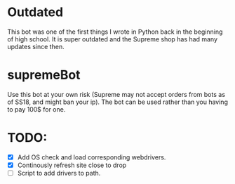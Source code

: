 # Outdated
This bot was one of the first things I wrote in Python back in the beginning of high school. It is super outdated and the Supreme shop has had many updates since then.  

# supremeBot
Use this bot at your own risk (Supreme may not accept orders from bots as of SS18, and might ban your ip). 
The bot can be used rather than you having to pay 100$ for one.

# TODO:
- [x] Add OS check and load corresponding webdrivers.
- [x] Continously refresh site close to drop
- [ ] Script to add drivers to path.
